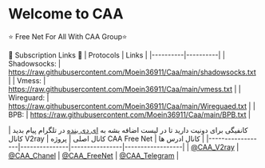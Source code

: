 # Welcome to CAA 

⭐️ Free Net For All With CAA Group⭐️

🔗 Subscription Links 🔗
| Protocols | Links |
|----------|----------|
| Shadowsocks: | https://raw.githubusercontent.com/Moein36911/Caa/main/shadowsocks.txt | 
| Vmess: | https://raw.githubusercontent.com/Moein36911/Caa/main/vmess.txt |
| Wireguard: | https://raw.githubusercontent.com/Moein36911/Caa/main/Wireguaed.txt | 
| BPB: | https://raw.githubusercontent.com/Moein36911/Caa/main/BPB.txt |

کانفیگی برای دونیت دارید تا در لیست اضافه بشه به [ای دی بنده](https://t.me/Moein_light) در تلگرام پیام بدید 
| کانال V2ray | کانال اصلی | پروژه CAA Free Net | کانال ادرس ها |
|------------------|---------------|----------------|------------------|
| [@CAA_V2ray](https://t.me/caa_v2ray/) | [@CAA_Chanel](https://t.me/caa_chanel/) | [@CAA_FreeNet](https://t.me/caa_freenet) | [@CAA_Telegram](https://t.me/caa_telegram/) |
